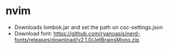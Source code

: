 # nvim

 - Downloads lombok.jar and set the path on coc-settings.json
 - Download font: https://github.com/ryanoasis/nerd-fonts/releases/download/v2.1.0/JetBrainsMono.zip
